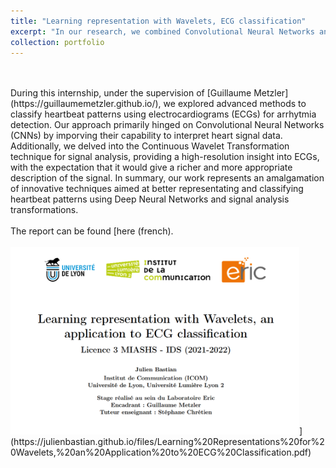 ```yaml
---
title: "Learning representation with Wavelets, ECG classification"
excerpt: "In our research, we combined Convolutional Neural Networks and Continuous Wavelet Transformation techniques to enhance heartbeat classification using electrocardiograms. This combination aims to efficiently detect cardiac anomalies, like arrhythmia, offering potential advancements in cardiac health monitoring and diagnostics. <br/> <br/>"
collection: portfolio
---
```

<br/>
<br/>
During this internship, under the supervision of [Guillaume Metzler](https://guillaumemetzler.github.io/), we explored advanced methods to classify heartbeat patterns using electrocardiograms (ECGs) for arrhytmia detection. Our approach primarily hinged on Convolutional Neural Networks (CNNs) by imporving their capability to interpret heart signal data. Additionally, we delved into the Continuous Wavelet Transformation technique for signal analysis, providing a high-resolution insight into ECGs, with the expectation that it would give a richer and more appropriate description of the signal. 
In summary, our work represents an amalgamation of innovative techniques aimed at better representating and classifying heartbeat patterns using Deep Neural Networks and signal analysis transformations.
<br/>
<br/>
The report can be found [here (french). <br/> <br/><img src='/images/fiche_stage_ECGclassif.png'
                     height=300px>](https://julienbastian.github.io/files/Learning%20Representations%20for%20Wavelets,%20an%20Application%20to%20ECG%20Classification.pdf)


